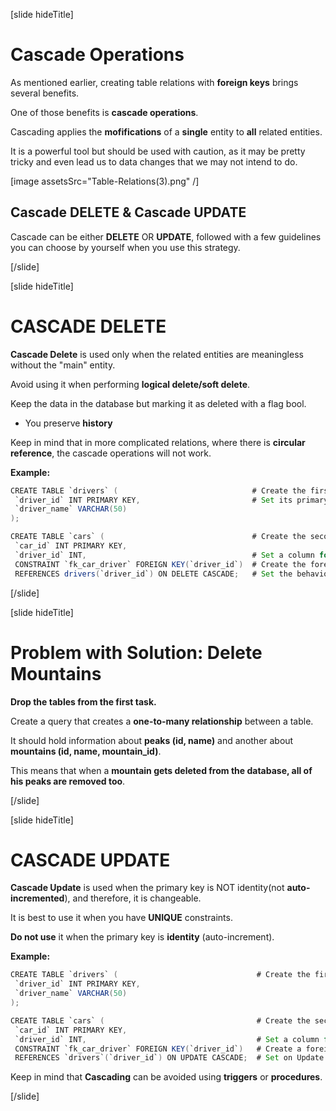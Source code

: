 [slide hideTitle]

# Cascade Operations

As mentioned earlier, creating table relations with **foreign keys** brings several benefits.

One of those benefits is **cascade operations**.

Cascading applies the **mofifications** of a **single** entity to **all** related entities.

It is a powerful tool but should be used with caution, as it may be pretty tricky and even lead us to data changes that we may not intend to do.

[image assetsSrc="Table-Relations(3).png" /]

## Cascade DELETE & Cascade UPDATE

Cascade can be either **DELETE** OR **UPDATE**, followed with a few guidelines you can choose by yourself when you use this strategy.

[/slide]

[slide hideTitle]

# CASCADE DELETE

**Cascade Delete** is used only when the related entities are meaningless without the "main" entity.

Avoid using it when performing **logical delete/soft delete**. 

Keep the data in the database but marking it as deleted with a flag bool.

- You preserve **history**

Keep in mind that in more complicated relations, where there is **circular reference**, the cascade operations will not work.

**Example:**

```java
CREATE TABLE `drivers` (                              # Create the first table
 `driver_id` INT PRIMARY KEY,                         # Set its primary key
 `driver_name` VARCHAR(50)
);

CREATE TABLE `cars` (                                 # Create the second table
 `car_id` INT PRIMARY KEY, 
 `driver_id` INT,                                     # Set a column for its foreign key
 CONSTRAINT `fk_car_driver` FOREIGN KEY(`driver_id`)  # Create the foreign key constraint
 REFERENCES drivers(`driver_id`) ON DELETE CASCADE;   # Set the behaviour on deletion.
```
[/slide]

[slide hideTitle]
# Problem with Solution: Delete Mountains

**Drop the tables from the first task.**

Create a query that creates a **one-to-many relationship** between a table. 

It should hold information about **peaks (id, name)** and another about **mountains (id, name, mountain_id)**.

This means that when a **mountain gets deleted from the database, all of his peaks are removed too**.

[/slide]

[slide hideTitle]

# CASCADE UPDATE

**Cascade Update** is used when the primary key is NOT identity(not **auto-incremented**), and therefore, it is changeable.

It is best to use it when you have **UNIQUE** constraints.

**Do not use** it when the primary key is **identity** (auto-increment).

**Example:**

```java
CREATE TABLE `drivers` (                               # Create the first table
 `driver_id` INT PRIMARY KEY,
 `driver_name` VARCHAR(50)
);

CREATE TABLE `cars` (                                  # Create the second table
 `car_id` INT PRIMARY KEY,
 `driver_id` INT,                                      # Set a column for its foreign key
 CONSTRAINT `fk_car_driver` FOREIGN KEY(`driver_id`)   # Create a foreign key constraint
 REFERENCES `drivers`(`driver_id`) ON UPDATE CASCADE;  # Set on Update behaviour
```

Keep in mind that **Cascading** can be avoided using **triggers** or **procedures**.

[/slide]

